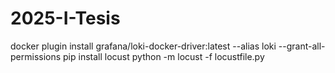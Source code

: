 # 2025-I-Tesis
docker plugin install grafana/loki-docker-driver:latest --alias loki --grant-all-permissions
pip install locust
python -m locust -f locustfile.py
